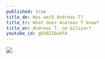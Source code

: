 ```yaml
---
published: true
title_de: Was weiß Andreas T?
title_tr: What does Andreas T know?
title_en: Andreas T. ne biliyor?
youtube_id: gGhBZI8w8fA
---
```

![]({{site.baseurl}}/images/06.jpg)
